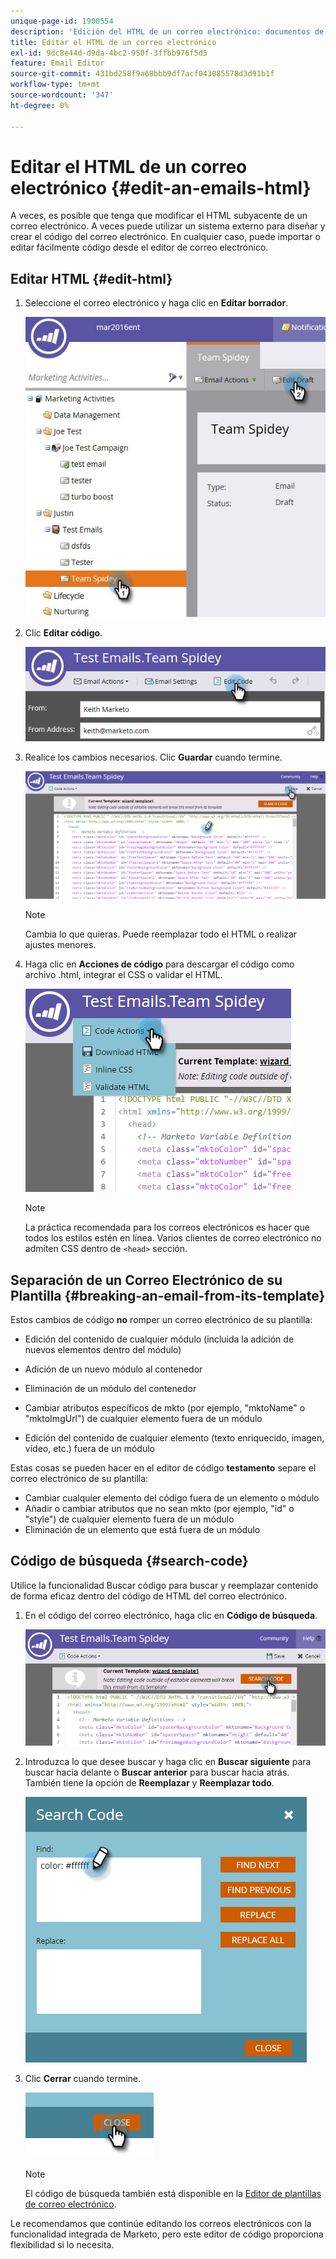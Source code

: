 ```yaml
---
unique-page-id: 1900554
description: 'Edición del HTML de un correo electrónico: documentos de Marketo, documentación del producto'
title: Editar el HTML de un correo electrónico
exl-id: 9dc8e44d-d9da-4bc2-950f-3ffbb976f5d5
feature: Email Editor
source-git-commit: 431bd258f9a68bbb9df7acf043085578d3d91b1f
workflow-type: tm+mt
source-wordcount: '347'
ht-degree: 0%

---
```


# Editar el HTML de un correo electrónico {#edit-an-emails-html}

A veces, es posible que tenga que modificar el HTML subyacente de un correo electrónico. A veces puede utilizar un sistema externo para diseñar y crear el código del correo electrónico. En cualquier caso, puede importar o editar fácilmente código desde el editor de correo electrónico.

## Editar HTML {#edit-html}

1. Seleccione el correo electrónico y haga clic en **Editar borrador**.

   ![](assets/teamspidey.jpg)

1. Clic **Editar código**.

   ![](assets/two-4.png)

1. Realice los cambios necesarios. Clic **Guardar** cuando termine.

   ![](assets/three-3.png)

   >[!NOTE]
   >
   >Cambia lo que quieras. Puede reemplazar todo el HTML o realizar ajustes menores.

1. Haga clic en **Acciones de código** para descargar el código como archivo .html, integrar el CSS o validar el HTML.

   ![](assets/four-2.png)

   >[!NOTE]
   >
   >La práctica recomendada para los correos electrónicos es hacer que todos los estilos estén en línea. Varios clientes de correo electrónico no admiten CSS dentro de `<head>` sección.

## Separación de un Correo Electrónico de su Plantilla {#breaking-an-email-from-its-template}

Estos cambios de código **no** romper un correo electrónico de su plantilla:

* Edición del contenido de cualquier módulo (incluida la adición de nuevos elementos dentro del módulo)
* Adición de un nuevo módulo al contenedor
* Eliminación de un módulo del contenedor

* Cambiar atributos específicos de mkto (por ejemplo, &quot;mktoName&quot; o &quot;mktoImgUrl&quot;) de cualquier elemento fuera de un módulo
* Edición del contenido de cualquier elemento (texto enriquecido, imagen, vídeo, etc.) fuera de un módulo

Estas cosas se pueden hacer en el editor de código **testamento** separe el correo electrónico de su plantilla:

* Cambiar cualquier elemento del código fuera de un elemento o módulo
* Añadir o cambiar atributos que no sean mkto (por ejemplo, &quot;id&quot; o &quot;style&quot;) de cualquier elemento fuera de un módulo
* Eliminación de un elemento que está fuera de un módulo

## Código de búsqueda {#search-code}

Utilice la funcionalidad Buscar código para buscar y reemplazar contenido de forma eficaz dentro del código de HTML del correo electrónico.

1. En el código del correo electrónico, haga clic en **Código de búsqueda**.

   ![](assets/five-2.png)

1. Introduzca lo que desee buscar y haga clic en **Buscar siguiente** para buscar hacia delante o **Buscar anterior** para buscar hacia atrás. También tiene la opción de **Reemplazar** y **Reemplazar todo**.

   ![](assets/six-1.png)

1. Clic **Cerrar** cuando termine.

   ![](assets/seven.png)

   >[!NOTE]
   >
   >El código de búsqueda también está disponible en la [Editor de plantillas de correo electrónico](/help/marketo/product-docs/email-marketing/general/email-editor-2/create-an-email-template.md).

Le recomendamos que continúe editando los correos electrónicos con la funcionalidad integrada de Marketo, pero este editor de código proporciona flexibilidad si lo necesita.
